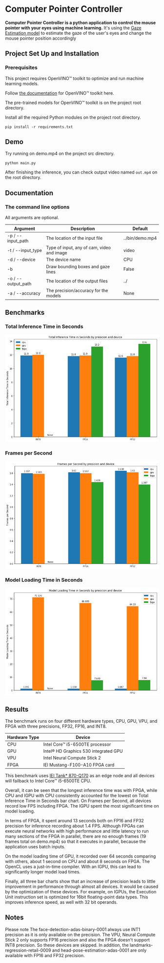 # Computer Pointer Controller

**Computer Pointer Controller is a python application to control the mouse pointer with your eyes using machine learning.** It's using the [Gaze Estimation model](https://docs.openvinotoolkit.org/latest/_models_intel_gaze_estimation_adas_0002_description_gaze_estimation_adas_0002.html) to estimate the gaze of the user's eyes and change the mouse pointer position accordingly

## Project Set Up and Installation
### Prerequisites
This project requires OpenVINO™ toolkit to optimize and run machine learning models.

Follow [the documentation](https://docs.openvinotoolkit.org/latest/index.html) for OpenVINO™ toolkit here.

The pre-trained models for OpenVINO™ toolkit is on the project root directory.

Install all the required Python modules on the project root directory.
```
pip install -r requirements.txt
```

## Demo
Try running on demo.mp4 on the project src directory.
```
python main.py
```

After finishing the inference, you can check output video named `out.mp4` on the root directory.

## Documentation
### The command line options
All arguments are optional.

| Argument           | Description                                | Default         |
|--------------------|--------------------------------------------|-----------------|
| -p / --input_path  | The location of the input file             | ../bin/demo.mp4 |
| -t / --input_type  | Type of input, any of cam, video and image | video           |
| -d / --device      | The device name                            | CPU             |
| -b                 | Draw bounding boxes and gaze lines         | False           |
| -o / --output_path | The location of the output files           | ../             |
| -a / --accuracy    | The precision/accuracy for the models      | None            |

## Benchmarks
### Total Inference Time in Seconds
![fp32_inference_time](docs/inference_time_int8-fp16-fp32.png)

### Frames per Second
![fp32_fps](docs/fps_int8-fp16-fp32.png)

### Model Loading Time in Seconds
![fp32_loading_time](docs/model_load_time_int8-fp16-fp32.png)

## Results
The benchmark runs on four different hardware types, CPU, GPU, VPU, and FPGA with three precisions, FP32, FP16, and INT8.

| Hardware Type | Device                                |
|---------------|---------------------------------------|
| CPU           | Intel Core™ i5-6500TE processor       |
| GPU           | Intel® HD Graphics 530 integrated GPU |
| VPU           | Intel Neural Compute Stick 2          |
| FPGA          | IEI Mustang-F100-A10 FPGA card        |

This benchmark uses [IEI Tank* 870-Q170](https://software.intel.com/en-us/iot/hardware/iei-tank-dev-kit-core) as an edge node and all devices will failback to Intel Core™ i5-6500TE CPU.

Overall, it can be seen that the longest inference time was with FPGA, while CPU and IGPU with CPU consistently accounted for the lowest on Total Inference Time in Seconds bar chart. On Frames per Second, all devices record low FPS including FPGA. The IGPU spent the most significant time on model loading.

In terms of FPGA, it spent around 13 seconds both on FP16 and FP32 precision for inference recording about 1.4 FPS. Although FPGAs can execute neural networks with high performance and little latency to run many sections of the FPGA in parallel, there are no enough frames (19 frames total on demo.mp4) so that it executes in parallel, because the application uses batch inputs.

On the model loading time of GPU, it recorded over 64 seconds comparing with others, about 1 second on CPU and about 8 seconds on FPGA. The OpenCL uses a just-in-time compiler. With an IGPU, this can lead to significantly longer model load times.

Finally, all three bar charts show that an increase of precision leads to little improvement in performance through almost all devices. It would be caused by the optimization of these devices. For example, on IGPUs, the Execution Unit instruction set is optimized for 16bit floating-point data types. This improves inference speed, as well with 32 bit operands.

## Notes
Please note The face-detection-adas-binary-0001 always use INT1 precision as it is only available on the precision. The VPU, Neural Compute Stick 2 only supports FP16 precision and also the FPGA doesn't support INT8 precision. So these devices are skipped. In addition, the landmarks-regression-retail-0009 and head-pose-estimation-adas-0001 are only available with FP16 and FP32 precision.
